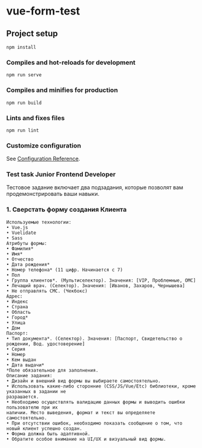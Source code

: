 # vue-form-test

## Project setup
```
npm install
```

### Compiles and hot-reloads for development
```
npm run serve
```

### Compiles and minifies for production
```
npm run build
```

### Lints and fixes files
```
npm run lint
```

### Customize configuration
See [Configuration Reference](https://cli.vuejs.org/config/).

### Test task Junior Frontend Developer

Тестовое задание включает два подзадания, которые позволят вам
продемонстрировать ваши навыки.

### 1. Сверстать форму создания Клиента
```
Используемые технологии:
• Vue.js
• Vuelidate
• Sass
Атрибуты формы:
• Фамилия*
• Имя*
• Отчество
• Дата рождения*
• Номер телефона* (11 цифр. Начинается с 7)
• Пол
• Группа клиентов*. (Мультиселектор). Значения: [VIP, Проблемные, ОМС]
• Лечащий врач. (Cелектор). Значения: [Иванов, Захаров, Чернышева]
• Не отправлять СМС. (Чекбокс)
Адрес:
• Индекс
• Страна
• Область
• Город*
• Улица
• Дом
Паспорт:
• Тип документа*. (Cелектор). Значения: [Паспорт, Свидетельство о рождении, Вод. удостоверение]
• Серия
• Номер
• Кем выдан
• Дата выдачи*
*Поле обязательное для заполнения.
Описание задания:
• Дизайн и внешний вид формы вы выбираете самостоятельно.
• Использовать какие-либо сторонние (CSS/JS/Vue/Etc) библиотеки, кроме указанных в задании не
разрашается.
• Необходимо осуществлять валидацию данных формы и выводить ошибки пользователю при их
наличии. Место выведения, формат и текст вы определяете самостоятельно.
• При отсутствии ошибок, необходимо показать сообщение о том, что новый клиент успешно создан.
• Форма должна быть адаптивной.
• Обратите особое внимание на UI/UX и визуальный вид формы.
```
